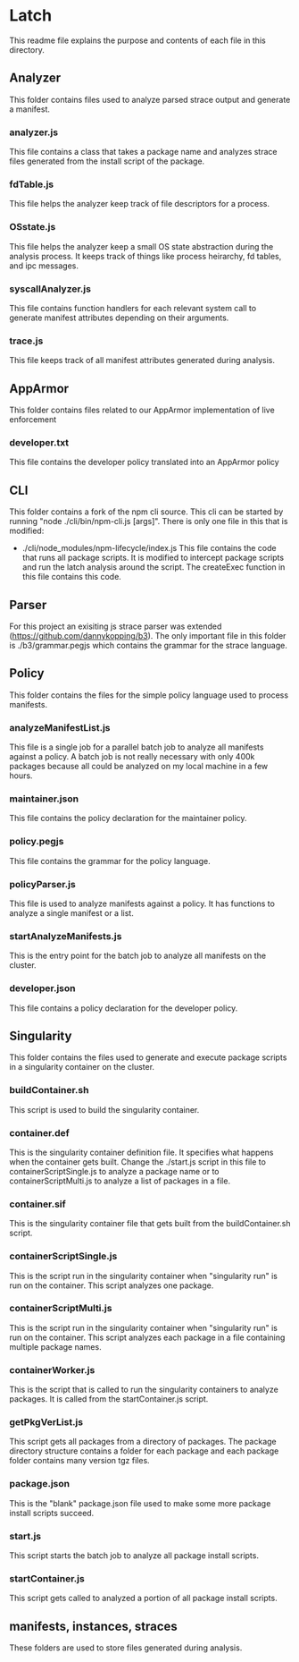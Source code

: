 # Latch

This readme file explains the purpose and contents of each file in this directory.

## Analyzer

This folder contains files used to analyze parsed strace output and generate a manifest.

### analyzer.js

This file contains a class that takes a package name and analyzes strace files generated from the install script of the package.

### fdTable.js

This file helps the analyzer keep track of file descriptors for a process.

### OSstate.js

This file helps the analyzer keep a small OS state abstraction during the analysis process. It keeps track of things like process heirarchy, fd tables, and ipc messages.

### syscallAnalyzer.js

This file contains function handlers for each relevant system call to generate manifest attributes depending on their arguments.

### trace.js

This file keeps track of all manifest attributes generated during analysis.

## AppArmor

This folder contains files related to our AppArmor implementation of live enforcement

### developer.txt

This file contains the developer policy translated into an AppArmor policy

## CLI

This folder contains a fork of the npm cli source. This cli can be started by running "node ./cli/bin/npm-cli.js [args]".
There is only one file in this that is modified:

- ./cli/node_modules/npm-lifecycle/index.js
  This file contains the code that runs all package scripts. It is modified to intercept package scripts and run the latch analysis around the script.
  The createExec function in this file contains this code.

## Parser

For this project an exisiting js strace parser was extended (https://github.com/dannykopping/b3). The only important file in this folder is ./b3/grammar.pegjs which contains the grammar for the strace language.

## Policy

This folder contains the files for the simple policy language used to process manifests.

### analyzeManifestList.js

This file is a single job for a parallel batch job to analyze all manifests against a policy. A batch job is not really necessary with only 400k packages because all could be analyzed on my local machine in a few hours.

### maintainer.json

This file contains the policy declaration for the maintainer policy.

### policy.pegjs

This file contains the grammar for the policy language.

### policyParser.js

This file is used to analyze manifests against a policy. It has functions to analyze a single manifest or a list.

### startAnalyzeManifests.js

This is the entry point for the batch job to analyze all manifests on the cluster.

### developer.json

This file contains a policy declaration for the developer policy.

## Singularity

This folder contains the files used to generate and execute package scripts in a singularity container on the cluster.

### buildContainer.sh

This script is used to build the singularity container.

### container.def

This is the singularity container definition file. It specifies what happens when the container gets built. Change the ./start.js script in this file to containerScriptSingle.js to analyze a package name or to containerScriptMulti.js to analyze a list of packages in a file.

### container.sif

This is the singularity container file that gets built from the buildContainer.sh script.

### containerScriptSingle.js

This is the script run in the singularity container when "singularity run" is run on the container. This script analyzes one package.

### containerScriptMulti.js

This is the script run in the singularity container when "singularity run" is run on the container. This script analyzes each package in a file containing multiple package names.

### containerWorker.js

This is the script that is called to run the singularity containers to analyze packages. It is called from the startContainer.js script.

### getPkgVerList.js

This script gets all packages from a directory of packages. The package directory structure contains a folder for each package and each package folder contains many version tgz files.

### package.json

This is the "blank" package.json file used to make some more package install scripts succeed.

### start.js

This script starts the batch job to analyze all package install scripts.

### startContainer.js

This script gets called to analyzed a portion of all package install scripts.

## manifests, instances, straces

These folders are used to store files generated during analysis.
